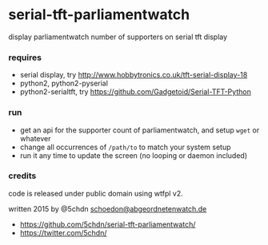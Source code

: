 # serial-tft-parliamentwatch

display parliamentwatch number of supporters on serial tft display

### requires

 * serial display, try http://www.hobbytronics.co.uk/tft-serial-display-18
 * python2, python2-pyserial
 * python2-serialtft, try https://github.com/Gadgetoid/Serial-TFT-Python

### run

 * get an api for the supporter count of parliamentwatch, and setup `wget` or whatever
 * change all occurrences of `/path/to` to match your system setup
 * run it any time to update the screen (no looping or daemon included)
 
### credits

code is released under public domain using wtfpl v2.

written 2015 by @5chdn <schoedon@abgeordnetenwatch.de>

* https://github.com/5chdn/serial-tft-parliamentwatch/
* https://twitter.com/5chdn/
